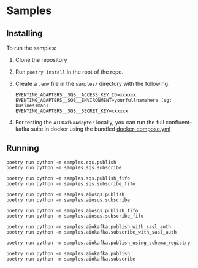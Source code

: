 # Samples

## Installing

To run the samples:

1. Clone the repository
2. Run `poetry install` in the root of the repo.
3. Create a `.env` file in the `samples/` directory with the following:

    ``` plain
    EVENTING_ADAPTERS__SQS__ACCESS_KEY_ID=xxxxxx
    EVENTING_ADAPTERS__SQS__ENVIRONMENT=yourfullnamehere (eg: businessman)
    EVENTING_ADAPTERS__SQS__SECRET_KEY=xxxxxx
    ```

4. For testing the `AIOKafkaAdapter` locally, you can run the full confluent-kafka suite in docker using the bundled
   [docker-compose.yml](./aiokafka/docker-compose.yml)

## Running

``` shell
poetry run python -m samples.sqs.publish
poetry run python -m samples.sqs.subscribe

poetry run python -m samples.sqs.publish_fifo
poetry run python -m samples.sqs.subscribe_fifo

poetry run python -m samples.aiosqs.publish
poetry run python -m samples.aiosqs.subscribe

poetry run python -m samples.aiosqs.publish_fifo
poetry run python -m samples.aiosqs.subscribe_fifo

poetry run python -m samples.aiokafka.publish_with_sasl_auth
poetry run python -m samples.aiokafka.subscribe_with_sasl_auth

poetry run python -m samples.aiokafka.publish_using_schema_registry

poetry run python -m samples.aiokafka.publish
poetry run python -m samples.aiokafka.subscribe
```
